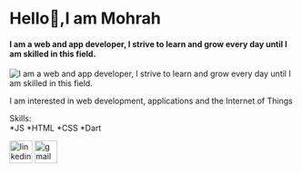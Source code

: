 # Hello👋,I am Mohrah
#### I am a web and app developer, I strive to learn and grow every day until I am skilled in this field.
![I am a web and app developer, I strive to learn and grow every day until I am skilled in this field.](https://media.licdn.com/dms/image/D4E16AQHPljCE2kXP_Q/profile-displaybackgroundimage-shrink_350_1400/0/1682497206022?e=1687996800&v=beta&t=vFQIEm34ta1x9d6z5T3vNdEskIG8NtdHZ_gkgTVSgvE)

I am interested in web development, applications and the Internet of Things

Skills:  
*JS 
*HTML 
*CSS
*Dart




[<img src='https://cdn.jsdelivr.net/npm/simple-icons@3.0.1/icons/linkedin.svg' alt='linkedin' height='40'>](https://www.linkedin.com/in/https://www.linkedin.com/in/%D9%85%D9%87%D8%B1%D9%87-%D8%A7%D9%84%D8%AC%D8%B9%D9%8A%D8%AF-240758270?lipi=urn%3Ali%3Apage%3Ad_flagship3_profile_view_base_contact_details%3Bb%2B6GXoN6TIGc9fWek2Gf3A%3D%3D/)  [<img src='https://cdn.jsdelivr.net/npm/simple-icons@3.0.1/icons/gmail.svg' alt='gmail' height='40'>](mhra0244@gmail.com)  


